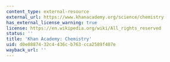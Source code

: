 ```yaml
---
content_type: external-resource
external_url: https://www.khanacademy.org/science/chemistry
has_external_license_warning: true
license: https://en.wikipedia.org/wiki/All_rights_reserved
status: ''
title: 'Khan Academy: Chemistry'
uid: d0e08874-32c4-436c-b763-cca2589f407e
wayback_url: ''
---
```

